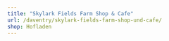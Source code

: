 ```yaml
---
title: "Skylark Fields Farm Shop & Cafe"
url: /daventry/skylark-fields-farm-shop-und-cafe/
shop: Hofladen
---
```

